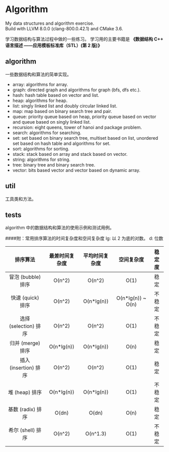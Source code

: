 # Algorithm
My data structures and algorithm exercise.  
Build with LLVM 8.0.0 (clang-800.0.42.1) and CMake 3.6.
  
学习数据结构与算法过程中做的一些练习。
学习用的主要书籍是 **《数据结构 C++ 语言描述 ——应用模板标准库（STL）(第 2 版)》**
  
## algorithm
一些数据结构和算法的简单实现。  
* array: algorithms for array.
* graph: directed graph and algorithms for graph (bfs, dfs etc.).
* hash: hash table based on vector and list.
* heap: algorithms for heap.
* list: singly linked list and doubly circular linked list.
* map: map based on binary search tree and pair.
* queue: priority queue based on heap, priority queue based on vector and queue based on singly linked list.
* recursion: eight queens, tower of hanoi and package problem.
* search: algorithms for searching.
* set: set based on binary search tree, multiset based on list, unordered set based on hash table and algorithms for set.
* sort: algorithms for sorting.
* stack: stack based on array and stack based on vector.
* string: algorithms for string.
* tree: binary tree and binary search tree.
* vector: bits based vector and vector based on dynamic array.
  
## util
工具类和方法。  
  
## tests
algorithm 中的数据结构和算法的使用示例和测试用例。  
  
####附：常用排序算法的时间复杂度和空间复杂度
lg: 以 2 为底的对数。
d: 位数

| 排序算法 | 最差时间复杂度 | 平均时间复杂度 | 空间复杂度 | 稳定度 |
| :--: | :--: | :--: | :--: | :--: |
| 冒泡 (bubble) 排序 | O(n^2) | O(n^2) | O(1) | 稳定 |
| 快速 (quick) 排序 | O(n^2) | O(n\*lg(n)) | O(n\*lg(n)) ~ O(n) | 不稳定 |
| 选择 (selection) 排序 | O(n^2) | O(n^2) | O(1) | 不稳定 |
| 归并 (merge) 排序 | O(n\*lg(n)) | O(n\*lg(n)) | O(n) | 稳定 |
| 插入 (insertion) 排序 | O(n^2) | O(n^2) | O(1) | 稳定 |
| 堆 (heap) 排序 | O(n\*lg(n)) | O(n\*lg(n)) | O(1) | 不稳定 |
| 基数 (radix) 排序 | O(dn) | O(dn) | O(n) | 稳定 |
| 希尔 (shell) 排序 | O(n^2) | O(n^1.3) | O(1) | 不稳定 |
